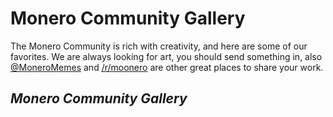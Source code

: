 # Monero Community Gallery

The Monero Community is rich with creativity, and here are some of our favorites. We are always looking for art, you should send something in, also [@MoneroMemes](https://twitter.com/MoneroMemes) and [/r/moonero](https://www.reddit.com/r/moonero/) are other great places to share your work.

_Monero Community Gallery_
---